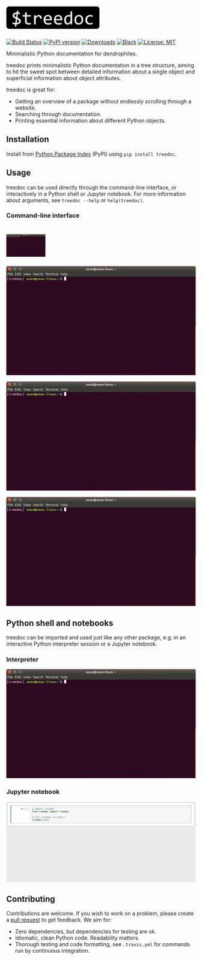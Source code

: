 # <img src="https://raw.githubusercontent.com/tommyod/treedoc/master/branding/icons/treedoc_white_rounded.png" height="60">
[![Build Status](https://api.travis-ci.com/tommyod/treedoc.svg?branch=master)](https://travis-ci.com/tommyod/treedoc) [![PyPI version](https://badge.fury.io/py/treedoc.svg)](https://pypi.org/project/treedoc/)  [![Downloads](https://pepy.tech/badge/treedoc)](https://pepy.tech/project/treedoc) [![Black](https://img.shields.io/badge/code%20style-black-000000.svg)](https://github.com/ambv/black) [![License: MIT](https://img.shields.io/badge/License-MIT-yellow.svg)](https://opensource.org/licenses/MIT)

Minimalistic Python documentation for dendrophiles.

treedoc prints minimalistic Python documentation in a tree structure,
aiming to hit the sweet spot between detailed information about
a single object and superficial information about object attributes.

treedoc is great for:
- Getting an overview of a package without endlessly scrolling through a website.
- Searching through documentation.
- Printing essential information about different Python objects. 

## Installation

Install from [Python Package Index](https://pypi.org/project/treedoc/) (PyPI) using `pip install treedoc`.

## Usage

treedoc can be used directly through the command-line interface,
or interactively in a Python shell or Jupyter notebook. For more information
about arguments, see `treedoc --help` or `help(treedoc)`.

### Command-line interface

# <img src="https://github.com/tommyod/treedoc/blob/master/branding/examples/example_list.gif" height="60">

![Example 1 - See the GitHub repo](https://github.com/tommyod/treedoc/blob/master/branding/examples/example_list.gif)

![Example 2 - See the GitHub repo](https://github.com/tommyod/treedoc/blob/master/branding/examples/example_collectionsabc.gif)

![Example 3 - See the GitHub repo](https://github.com/tommyod/treedoc/blob/master/branding/examples/example_pandas_grep.gif)


## Python shell and notebooks

treedoc can be imported and used just like any other package, e.g. in an
interactive Python interpreter session or a Jupyter notebook. 

### Interpreter
![Example 4 - See the GitHub repo](https://github.com/tommyod/treedoc/blob/master/branding/examples/example_python_list.gif)

### Jupyter notebook
![Example 5 - See the GitHub repo](https://github.com/tommyod/treedoc/blob/master/branding/examples/example_jupyter_list.gif)

## Contributing

Contributions are welcome.
If you wish to work on a problem, please create a [pull request](https://github.blog/2019-02-14-introducing-draft-pull-requests/) to get feedback.
We aim for:

- Zero dependencies, but dependencies for testing are ok.
- Idiomatic, clean Python code. Readability matters.
- Thorough testing and code formatting, see `.travis.yml` for commands run by continuous integration.
